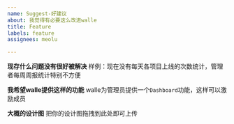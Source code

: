```yaml
---
name: Suggest-好建议
about: 我觉得有必要这么改进walle
title: Feature
labels: feature
assignees: meolu

---
```


**现存什么问题没有很好被解决**
样例：现在没有每天各项目上线的次数统计，管理者每周周报统计特别不方便

**我希望walle提供这样的功能**
walle为管理员提供一个`Dashboard`功能，这样可以激励成员

**大概的设计图**
把你的设计图拖拽到此处即可上传
